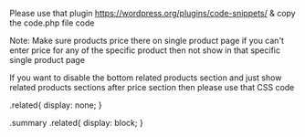 Please use that plugin https://wordpress.org/plugins/code-snippets/ & copy the code.php file code

<?php 
function woo_related_products_after_price_section(){
	echo do_shortcode('[related_products limit="12"]');
}
add_action('woocommerce_before_add_to_cart_form','woo_related_products_after_price_section');
?>

Note: Make sure products price there on single product page if you can't enter price for any of the specific product then not show in that specific single product page

If you want to disable the bottom related products section and just show related products sections after price section then please use that CSS code

.related{ 
   display: none;
}

.summary .related{
   display: block;
}
